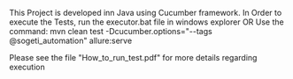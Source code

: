 This Project is developed inn Java using Cucumber framework.
In Order to execute the Tests, run the executor.bat file in windows explorer 
OR Use the command: mvn clean test -Dcucumber.options="--tags @sogeti_automation" allure:serve 

Please see the file "How_to_run_test.pdf" for more details regarding execution 
